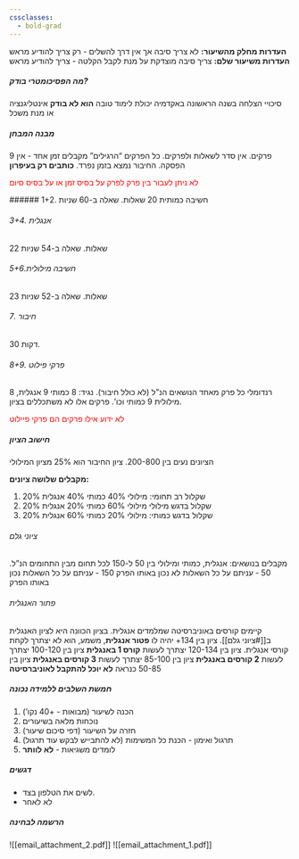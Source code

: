 ```yaml
---
cssclasses:
  - bold-grad
---
```

**העדרות מחלק מהשיעור:** לא צריך סיבה אך אין דרך להשלים - רק צריך להודיע מראש
**העדרות משיעור שלם:** צריך סיבה מוצדקת על מנת לקבל הקלטה - צריך להודיע מראש

##### מה הפסיכומטרי בודק?
סיכויי הצלחה בשנה הראשונה באקדמיה
יכולת לימוד טובה
**הוא לא בודק** אינטליגנציה או מנת משכל
##### מבנה המבחן
9 פרקים.
אין סדר לשאלות ולפרקים.
כל הפרקים “הרגילים” מקבלים זמן אחד - אין הפסקה.
החיבור נמצא בזמן נפרד.
**כותבים רק בעיפרון**
<p align=”right”><font color="red">לא ניתן לעבור בין פרק לפרק על בסיס זמן או על בסיס סיום</font></p>
###### 1+2. חשיבה כמותית
20 שאלות.
שאלה ב-60 שניות

###### 3+4. אנגלית
22 שאלות.
שאלה ב-54 שניות

###### 5+6.חשיבה מילולית
23 שאלות.
שאלה ב-52 שניות

###### 7. חיבור
30 דקות.

###### 8+9. פרקי פילוט
רנדומלי כל פרק מאחד הנושאים הנ”ל (לא כולל חיבור).
נגיד: 8 כמותי 9 אנגלית, 8 מילולית 9 כמותי וכו’.
פרקים אלו לא משתכללים בציון.
<p align=”right”><font color="red">לא ידוע אילו פרקים הם פרקי פיילוט</font></p>

##### חישוב הציון
הציונים נעים בין 200-800.
ציון החיבור הוא 25% מציון המילולי

**מקבלים שלושה ציונים:**
1. שקלול רב תחומי:
מילולי 40%
כמותי 40%
אנגלית 20%
2. שקלול בדגש מילולי
מילולי 60%
כמותי 20%
אנגלית 20%
3. שקלול בדגש כמותי:
מילולי 20%
כמותי 60%
אנגלית 20%

###### ציוני גלם
מקבלים בנושאים: אנגלית, כמותי ומילולי
בין 50 ל-150 לכל תחום מבין התחומים הנ”ל.
50 - עניתם על כל השאלות לא נכון באותו הפרק
150 - עניתם על כל השאלות נכון באותו הפרק

###### פתור האנגלית
קיימים קורסים באוניברסיטה שמלמדים אנגלית.
בציון הכוונה היא לציון האנגלית ב[[#ציוני גלם]].
ציון בין 134+      יהיה לו **פטור אנגלית**, משמע, הוא לא יצתרך לקחת קורסי אנגלית.
ציון בין 120-134 יצתרך לעשות **קורס 1 באנגלית**
ציון בין 100-120 יצתרך לעשות **2 קורסים באנגלית**
ציון בין 85-100   יצתרך לעשות **3 קורסים באנגלית**
ציון בין 50-85     כנראה **לא יוכל להתקבל לאוניברסיטה**

##### חמשת השלבים ללמידה נכונה
1. הכנה לשיעור (מבואות - +40 נקו’)
2. נוכחות מלאה בשיעורים
3. חזרה על השיעור (דפי סיכום שיעור)
4. תרגול ואימון - הכנת כל המשימות (לא להתבייש לבקש עוד תרגול)
5. לומדים משגיאות - **לא לוותר**
##### דגשים
* לשים את הטלפון בצד.
* לא לאחר
##### הרשמה לבחינה
![[email_attachment_2.pdf]]
![[email_attachment_1.pdf]]